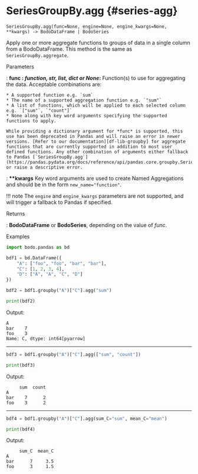 # SeriesGroupBy.agg {#series-agg}
```
SeriesGroupBy.agg(func=None, engine=None, engine_kwargs=None, **kwargs) -> BodoDataFrame | BodoSeries
```

Apply one or more aggregate functions to groups of data in a single column from a BodoDataFrame. This method is the same as `SeriesGroupBy.aggregate`.

<p class="api-header">Parameters</p>

: __func : *function, str, list, dict or None*:__ Function(s) to use for aggregating the data. Acceptable combinations are:

    * A supported function e.g. `sum`
    * The name of a supported aggregation function e.g. `"sum"`
    * A list of functions, which will be applied to each selected column e.g. `["sum"`, `"count"]`
    * None along with key word arguments specifying the supported functions to apply.

    While providing a dictionary argument for *func* is supported, this use has been deprecated in Pandas and will raise an error in newer versions. [Refer to our documentation][df-lib-groupby] for aggregate functions that are currently supported in addition to most user defined functions. Any other combination of arguments either fallback to Pandas [`SeriesGroupBy.agg`](https://pandas.pydata.org/docs/reference/api/pandas.core.groupby.SeriesGroupBy.agg.html#pandas.core.groupby.SeriesGroupBy.agg) or raise a descriptive error.

: __\*\*kwargs__ Key word arguments are used to create Named Aggregations and should be in the form `new_name="function"`.

!!! note
    The `engine` and `engine_kwargs` parameters are not supported, and will trigger a fallback to Pandas if specified.

<p class="api-header">Returns</p>

: __BodoDataFrame__ or __BodoSeries__, depending on the value of *func*.

<p class="api-header">Examples</p>


``` py
import bodo.pandas as bd

bdf1 = bd.DataFrame({
    "A": ["foo", "foo", "bar", "bar"],
    "C": [1, 2, 3, 4],
    "D": ["A", "A", "C", "D"]
})

bdf2 = bdf1.groupby("A")["C"].agg("sum")

print(bdf2)
```
Output:
```
A
bar    7
foo    3
Name: C, dtype: int64[pyarrow]
```
---
``` py
bdf3 = bdf1.groupby("A")["C"].agg(["sum", "count"])

print(bdf3)
```
Output:
```
     sum  count
A
bar    7      2
foo    3      2
```
---
``` py
bdf4 = bdf1.groupby("A")["C"].agg(sum_C="sum", mean_C="mean")

print(bdf4)
```
Output:
```
     sum_C  mean_C
A
bar      7     3.5
foo      3     1.5
```
